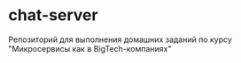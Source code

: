 # chat-server
Репозиторий для выполнения домашних заданий по курсу "Микросервисы как в BigTech-компаниях"
